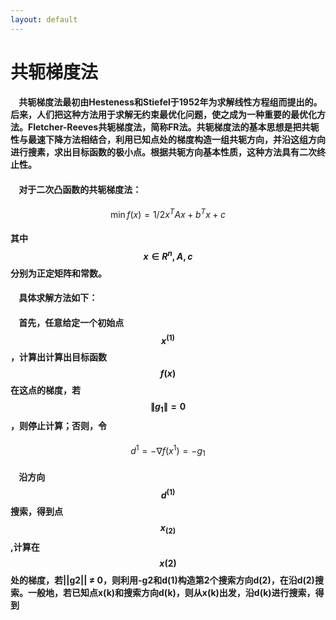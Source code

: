 ```yaml
---
layout: default
---
```

# **共轭梯度法**

#### &nbsp;&nbsp;&nbsp;&nbsp;共轭梯度法最初由Hesteness和Stiefel于1952年为求解线性方程组而提出的。后来，人们把这种方法用于求解无约束最优化问题，使之成为一种重要的最优化方法。Fletcher-Reeves共轭梯度法，简称FR法。共轭梯度法的基本思想是把共轭性与最速下降方法相结合，利用已知点处的梯度构造一组共轭方向，并沿这组方向进行搜素，求出目标函数的极小点。根据共轭方向基本性质，这种方法具有二次终止性。

#### &nbsp;&nbsp;&nbsp;&nbsp;对于二次凸函数的共轭梯度法：

$$\min f(x)=1/2x^{T}Ax+b^{T}x+c$$

#### 其中$$x\in R^{n}, A, c$$分别为正定矩阵和常数。

#### &nbsp;&nbsp;&nbsp;&nbsp;具体求解方法如下：

#### &nbsp;&nbsp;&nbsp;&nbsp;首先，任意给定一个初始点$$x^(1)$$，计算出计算出目标函数$$f(x)$$在这点的梯度，若$$\|g_{1}\|=0$$，则停止计算；否则，令

$$d^{1}=-\nabla f(x^{1})=-g_{1}$$

#### &nbsp;&nbsp;&nbsp;&nbsp;沿方向$$d^{(1)}$$搜索，得到点$$x_{(2)}$$,计算在$$x(2)$$处的梯度，若||g2|| ≠ 0，则利用-g2和d(1)构造第2个搜索方向d(2)，在沿d(2)搜索。一般地，若已知点x(k)和搜索方向d(k)，则从x(k)出发，沿d(k)进行搜索，得到
